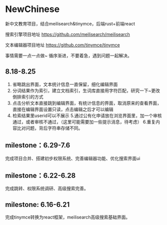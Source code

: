# NewChinese
新中文教育项目，结合meilisearch&amp;tinymce，后端rust+前端react

搜索引擎项目地址
https://github.com/meilisearch/meilisearch

文本编辑器项目地址
https://github.com/tinymce/tinymce

事情需要一点一点做~ 循序渐进，不要着急，遇到问题一起解决。

## 8.18-8.25
1. 省略跳出界面，文本统计信息一直保留，细化编辑界面
2. 分词结果作为索引，建立文档索引，生词库直接用字符匹配，研究一下~更改倒排索引的方式
3. 点击分析文本直接跳到编辑界面，有统计信息的界面，取消原来的查看界面，直接在编辑界面设置只读，点击编辑之后才可以编辑
4. 检索结果里userid可以不展示
5.通过公有化申请放在浏览界面里，加一个审核通过，或者审核不通过，（这里可能需要加一些提示消息，待考虑）
6.重复内容比对问题，背后字符串存储不同。

## milestone：6.29-7.6
完成项目合并、搭建初步权限系统、完善编辑器功能、优化搜索界面ui

## milestone：6.22-6.28
完成跳转、权限系统调研、高级搜索完善。


## milestone: 6.16-6.21
完成tinymce转换为react框架，meilisearch高级搜索基础界面。
